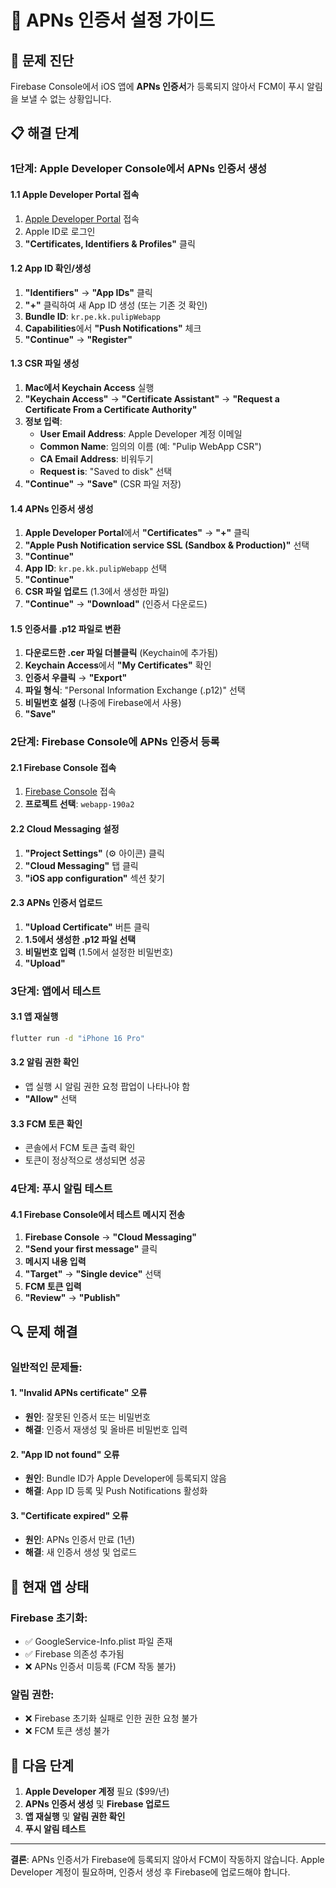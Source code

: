 # 🔑 APNs 인증서 설정 가이드

## 🎯 **문제 진단**
Firebase Console에서 iOS 앱에 **APNs 인증서**가 등록되지 않아서 FCM이 푸시 알림을 보낼 수 없는 상황입니다.

## 📋 **해결 단계**

### **1단계: Apple Developer Console에서 APNs 인증서 생성**

#### **1.1 Apple Developer Portal 접속**
1. [Apple Developer Portal](https://developer.apple.com/account) 접속
2. Apple ID로 로그인
3. **"Certificates, Identifiers & Profiles"** 클릭

#### **1.2 App ID 확인/생성**
1. **"Identifiers"** → **"App IDs"** 클릭
2. **"+"** 클릭하여 새 App ID 생성 (또는 기존 것 확인)
3. **Bundle ID**: `kr.pe.kk.pulipWebapp`
4. **Capabilities**에서 **"Push Notifications"** 체크
5. **"Continue"** → **"Register"**

#### **1.3 CSR 파일 생성**
1. **Mac에서 Keychain Access** 실행
2. **"Keychain Access"** → **"Certificate Assistant"** → **"Request a Certificate From a Certificate Authority"**
3. **정보 입력**:
   - **User Email Address**: Apple Developer 계정 이메일
   - **Common Name**: 임의의 이름 (예: "Pulip WebApp CSR")
   - **CA Email Address**: 비워두기
   - **Request is**: "Saved to disk" 선택
4. **"Continue"** → **"Save"** (CSR 파일 저장)

#### **1.4 APNs 인증서 생성**
1. **Apple Developer Portal**에서 **"Certificates"** → **"+"** 클릭
2. **"Apple Push Notification service SSL (Sandbox & Production)"** 선택
3. **"Continue"**
4. **App ID**: `kr.pe.kk.pulipWebapp` 선택
5. **"Continue"**
6. **CSR 파일 업로드** (1.3에서 생성한 파일)
7. **"Continue"** → **"Download"** (인증서 다운로드)

#### **1.5 인증서를 .p12 파일로 변환**
1. **다운로드한 .cer 파일 더블클릭** (Keychain에 추가됨)
2. **Keychain Access**에서 **"My Certificates"** 확인
3. **인증서 우클릭** → **"Export"**
4. **파일 형식**: "Personal Information Exchange (.p12)" 선택
5. **비밀번호 설정** (나중에 Firebase에서 사용)
6. **"Save"**

### **2단계: Firebase Console에 APNs 인증서 등록**

#### **2.1 Firebase Console 접속**
1. [Firebase Console](https://console.firebase.google.com) 접속
2. **프로젝트 선택**: `webapp-190a2`

#### **2.2 Cloud Messaging 설정**
1. **"Project Settings"** (⚙️ 아이콘) 클릭
2. **"Cloud Messaging"** 탭 클릭
3. **"iOS app configuration"** 섹션 찾기

#### **2.3 APNs 인증서 업로드**
1. **"Upload Certificate"** 버튼 클릭
2. **1.5에서 생성한 .p12 파일 선택**
3. **비밀번호 입력** (1.5에서 설정한 비밀번호)
4. **"Upload"**

### **3단계: 앱에서 테스트**

#### **3.1 앱 재실행**
```bash
flutter run -d "iPhone 16 Pro"
```

#### **3.2 알림 권한 확인**
- 앱 실행 시 알림 권한 요청 팝업이 나타나야 함
- **"Allow"** 선택

#### **3.3 FCM 토큰 확인**
- 콘솔에서 FCM 토큰 출력 확인
- 토큰이 정상적으로 생성되면 성공

### **4단계: 푸시 알림 테스트**

#### **4.1 Firebase Console에서 테스트 메시지 전송**
1. **Firebase Console** → **"Cloud Messaging"**
2. **"Send your first message"** 클릭
3. **메시지 내용 입력**
4. **"Target"** → **"Single device"** 선택
5. **FCM 토큰 입력**
6. **"Review"** → **"Publish"**

## 🔍 **문제 해결**

### **일반적인 문제들:**

#### **1. "Invalid APNs certificate" 오류**
- **원인**: 잘못된 인증서 또는 비밀번호
- **해결**: 인증서 재생성 및 올바른 비밀번호 입력

#### **2. "App ID not found" 오류**
- **원인**: Bundle ID가 Apple Developer에 등록되지 않음
- **해결**: App ID 등록 및 Push Notifications 활성화

#### **3. "Certificate expired" 오류**
- **원인**: APNs 인증서 만료 (1년)
- **해결**: 새 인증서 생성 및 업로드

## 📱 **현재 앱 상태**

### **Firebase 초기화:**
- ✅ GoogleService-Info.plist 파일 존재
- ✅ Firebase 의존성 추가됨
- ❌ APNs 인증서 미등록 (FCM 작동 불가)

### **알림 권한:**
- ❌ Firebase 초기화 실패로 인한 권한 요청 불가
- ❌ FCM 토큰 생성 불가

## 🎯 **다음 단계**

1. **Apple Developer 계정** 필요 ($99/년)
2. **APNs 인증서 생성** 및 **Firebase 업로드**
3. **앱 재실행** 및 **알림 권한 확인**
4. **푸시 알림 테스트**

---
**결론**: APNs 인증서가 Firebase에 등록되지 않아서 FCM이 작동하지 않습니다. Apple Developer 계정이 필요하며, 인증서 생성 후 Firebase에 업로드해야 합니다.






